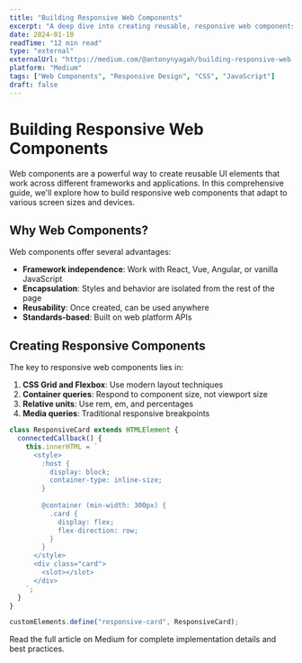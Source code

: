 ```yaml
---
title: "Building Responsive Web Components"
excerpt: "A deep dive into creating reusable, responsive web components that work across different frameworks and devices."
date: 2024-01-10
readTime: "12 min read"
type: "external"
externalUrl: "https://medium.com/@antonynyagah/building-responsive-web-components"
platform: "Medium"
tags: ["Web Components", "Responsive Design", "CSS", "JavaScript"]
draft: false
---
```


# Building Responsive Web Components

Web components are a powerful way to create reusable UI elements that work across different frameworks and applications. In this comprehensive guide, we'll explore how to build responsive web components that adapt to various screen sizes and devices.

## Why Web Components?

Web components offer several advantages:

- **Framework independence**: Work with React, Vue, Angular, or vanilla JavaScript
- **Encapsulation**: Styles and behavior are isolated from the rest of the page
- **Reusability**: Once created, can be used anywhere
- **Standards-based**: Built on web platform APIs

## Creating Responsive Components

The key to responsive web components lies in:

1. **CSS Grid and Flexbox**: Use modern layout techniques
2. **Container queries**: Respond to component size, not viewport size
3. **Relative units**: Use rem, em, and percentages
4. **Media queries**: Traditional responsive breakpoints

```javascript
class ResponsiveCard extends HTMLElement {
  connectedCallback() {
    this.innerHTML = `
      <style>
        :host {
          display: block;
          container-type: inline-size;
        }
        
        @container (min-width: 300px) {
          .card {
            display: flex;
            flex-direction: row;
          }
        }
      </style>
      <div class="card">
        <slot></slot>
      </div>
    `;
  }
}

customElements.define("responsive-card", ResponsiveCard);
```

Read the full article on Medium for complete implementation details and best practices.
